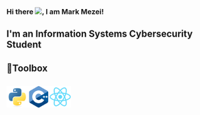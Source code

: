 ### Hi there <img src="https://raw.githubusercontent.com/MartinHeinz/MartinHeinz/master/wave.gif" width="30px">, I am Mark Mezei! 
I'm an Information Systems Cybersecurity Student
---

🧰Toolbox
---
<img src="https://github.com/devicons/devicon/blob/master/icons/python/python-original.svg" alt="Python logo" width="50" height="50"><img src="https://github.com/devicons/devicon/blob/master/icons/cplusplus/cplusplus-original.svg" alt="CPP logo" width="50"><img src="https://github.com/devicons/devicon/blob/master/icons/react/react-original.svg" alt="React logo" width="50">
---
<!--
**MarkTiborM/MarkTiborM** is a ✨ _special_ ✨ repository because its `README.md` (this file) appears on your GitHub profile.

Here are some ideas to get you started:

- 🔭 I’m currently working on ...
- 🌱 I’m currently learning ...
- 👯 I’m looking to collaborate on ...
- 🤔 I’m looking for help with ...
- 💬 Ask me about ...
- 📫 How to reach me: ...
- 😄 Pronouns: ...
- ⚡ Fun fact: ...
-->
